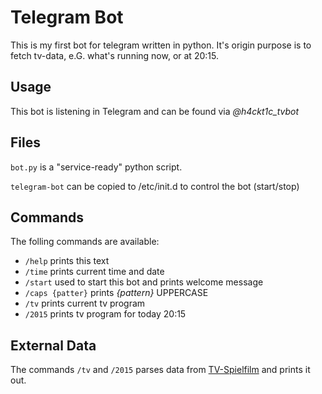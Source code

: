 # Telegram Bot

This is my first bot for telegram written in python. It's origin purpose is to fetch tv-data, e.G. what's running now, or at 20:15.

## Usage

This bot is listening in Telegram and can be found via *@h4ckt1c_tvbot*

## Files

`bot.py` is a "service-ready" python script.

`telegram-bot` can be copied to /etc/init.d to control the bot (start/stop)

## Commands

The folling commands are available:

* `/help` prints this text
* `/time` prints current time and date
* `/start` used to start this bot and prints welcome message
* `/caps {patter}` prints _{pattern}_ UPPERCASE
* `/tv` prints current tv program
* `/2015` prints tv program for today 20:15

## External Data

The commands `/tv` and `/2015` parses data from [TV-Spielfilm](http://www.tvspielfilm.de/tv-programm/rss/) and prints it out.
